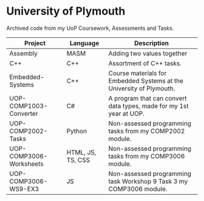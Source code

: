 # University of Plymouth
Archived code from my UoP Coursework, Assessments and Tasks.

| Project                 | Language          | Description                                                          |
| ----------------------- | ----------------- | -------------------------------------------------------------------- |
| Assembly                | MASM              | Adding two values together                                           |
| C++                     | C++               | Assortment of C++ tasks.                                             |
| Embedded-Systems        | C++               | Course materials for Embedded Systems at the University of Plymouth. |
| UOP-COMP1003-Converter  | C#                | A program that can convert data types, made for my 1st year at UOP.  |
| UOP-COMP2002-Tasks      | Python            | Non-assessed programming tasks from my COMP2002 module.              |
| UOP-COMP3006-Worksheets | HTML, JS, TS, CSS | Non-assessed programming tasks from my COMP3006 module.              |
| UOP-COMP3006-WS9-EX3    | JS                | Non-assessed programming task Workshop 9 Task 3 my COMP3006 module.  |
